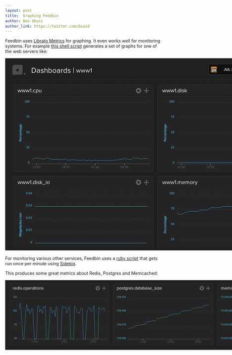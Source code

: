 ```yaml
---
layout: post
title:  Graphing Feedbin
author: Ben Ubois
author_link: https://twitter.com/bsaid
---
```


Feedbin uses [Librato Metrics](http://metrics.librato.com) for graphing. It even works well for monitoring systems. For example [this shell script](https://gist.github.com/benubois/6115235) generates a set of graphs for one of the web servers like:

<img src="/assets/images/2013-08-14/www1.png" style="max-width: 965px;" />

For monitoring various other services, Feedbin uses a [ruby script](https://gist.github.com/benubois/6115402) that gets run once per minute using [Sidekiq](https://github.com/mperham/sidekiq).

This produces some great metrics about Redis, Postgres and Memcached:

<img src="/assets/images/2013-08-14/services.png" style="max-width: 1274px;" />
